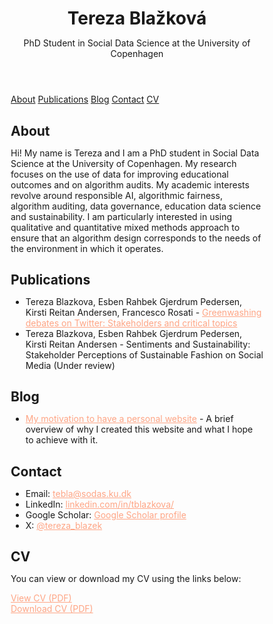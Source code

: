 <html lang="en">
<head>
    <meta charset="UTF-8">
    <meta name="viewport" content="width=device-width, initial-scale=1.0">
    <title>Tereza Blažková - Academic Website</title>
    <style>
* {
    margin: 0;
    padding: 0;
    box-sizing: border-box;
}

body {
    background-color: #5E716A;
    color: #fff;
    font-family: Arial, sans-serif;
    line-height: 1.6;
}

.page-container {
    max-width: 800px;
    margin: 0 auto;
    padding: 2rem 1rem;
}

header {
    background-color: #333;
    padding: 2rem;
    text-align: center;
    border-radius: 8px 8px 0 0;
}

nav {
    background-color: #333;
    display: flex;
    justify-content: center;
    flex-wrap: wrap;
    padding: 0.5rem;
    border-radius: 0 0 8px 8px;
}

nav a {
    color: #fea585;
    padding: 0.5rem 1rem;
    text-decoration: none;
    transition: background-color 0.3s;
}

nav a:hover {
    background-color: #444;
}

main {
    margin-top: 2rem;
}

section {
    background-color: #333;
    padding: 2rem;
    margin-bottom: 2rem;
    border-radius: 8px;
}

h1, h2 {
    margin-bottom: 1rem;
}

ul {
    list-style-type: none;
}

a {
    color: #fea585;
    text-decoration: none;
}

a:hover {
    text-decoration: underline;
}

footer {
    background-color: #111;
    color: #fff;
    text-align: center;
    padding: 1rem;
    position: fixed;
    bottom: 0;
    width: 100%;
}

@media (max-width: 600px) {
    body {
        font-size: 0.9rem;
    }
    .page-container {
        padding: 1rem;
    }
    header, section {
        padding: 1rem;
    }
    nav a {
        padding: 0.5rem;
    }
}
    </style>
</head>
<body>
    <!-- Container to wrap the header and nav elements for uniform width -->
    <div class="header-container">
        <header>
            <h1>Tereza Blažková</h1>
            <!--     <h1>(WEBSITE UNDER CONSTRUCTION)</h1> -->
            <p>PhD Student in Social Data Science at the University of Copenhagen</p>
        </header>
        <nav>
            <a href="#about">About</a>
            <a href="#publications">Publications</a>
            <a href="#blog">Blog</a>
            <a href="#contact">Contact</a>
            <a href="#cv">CV</a>
        </nav>
    </div>
    <div class="container">
        <section id="about">
            <h2>About</h2>
            <p>Hi! My name is Tereza and I am a PhD student in Social Data Science at the University of Copenhagen. My research focuses on the use of data for improving educational outcomes and on algorithm audits. My academic interests revolve around responsible AI, algorithmic fairness, algorithm auditing, data governance, education data science and sustainability. I am particularly interested in using qualitative and quantitative mixed methods approach to ensure that an algorithm design corresponds to the needs of the environment in which it operates.</p>
        </section>
        <section id="publications">
            <h2>Publications</h2>
            <ul>
                <li>Tereza Blazkova, Esben Rahbek Gjerdrum Pedersen, Kirsti Reitan Andersen, Francesco Rosati - <a href="https://www.sciencedirect.com/science/article/pii/S0959652623034182" style="color: #fea585;">Greenwashing debates on Twitter: Stakeholders and critical topics</a></li>
                <li>Tereza Blazkova, Esben Rahbek Gjerdrum Pedersen, Kirsti Reitan Andersen - <a>Sentiments and Sustainability: Stakeholder Perceptions of Sustainable Fashion on Social Media</a> (Under review)</li>
            </ul>
        </section>
        <section id="blog">
            <h2>Blog</h2>
            <ul>
                <li><a href="my-motivation.html" style="color: #fea585;">My motivation to have a personal website</a> - A brief overview of why I created this website and what I hope to achieve with it.</li>
            </ul>
        </section>
        <section id="contact">
            <h2>Contact</h2>
            <ul>
                <li>Email: <a href="mailto:tebla@sodas.ku.dk" style="color: #fea585;">tebla@sodas.ku.dk</a></li>
                <li>LinkedIn: <a href="https://www.linkedin.com/in/tblazkova/" style="color: #fea585;">linkedin.com/in/tblazkova/</a></li>
                <li>Google Scholar: <a href="https://scholar.google.com/citations?user=BPCG6uoAAAAJ&hl=cs" style="color: #fea585;">Google Scholar profile</a></li>
                <li>X: <a href="https://twitter.com/tereza_blazek" style="color: #fea585;">@tereza_blazek</a></li>
            </ul>
        </section>
        <section id="cv">
            <h2>CV</h2>
            <p>You can view or download my CV using the links below:</p>
            <!-- Link to view the CV in the browser -->
            <a href="cv.pdf" target="_blank" style="color: #fea585;">View CV (PDF)</a>
            <br>
            <!-- Link to download the CV -->
            <a href="cv.pdf" download style="color: #fea585;">Download CV (PDF)</a>
        </section>
    </div>
</body>
</html>
